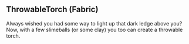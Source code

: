 ## ThrowableTorch (Fabric)

Always wished you had some way to light up that dark ledge above you?  Now, with a few slimeballs (or some clay) you too can create a throwable torch.  

